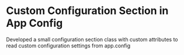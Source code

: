 # Custom Configuration Section in App Config
Developed a small configuration section class with custom attributes to read custom configuration settings from app.config